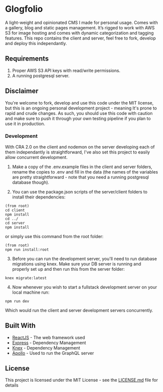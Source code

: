 # Glogfolio

A light-weight and opinionated CMS I made for personal usage. Comes with a gallery, blog and static pages management. It’s rigged to work with AWS S3 for image hosting and comes with dynamic categorization and tagging features. This repo contains the client and server, feel free to fork, develop and deploy this independantly.

## Requirements

1. Proper AWS S3 API keys with read/write permissions.
2. A running postgresql server.

## Disclaimer

You're welcome to fork, develop and use this code under the MIT license, but this is an ongoing personal development project - meaning It's prone to rapid and crude changes. As such, you should use this code with caution and make sure to push it through your own testing pipeline if you plan to use it in production.

### Development

With CRA 2.0 on the client and nodemon on the server developing each of them independantly is straightforward, I've also set this project to easily allow concurrent development.

1.  Make a copy of the .env.example files in the client and server folders, rename the copies to .env and fill in the data (the names of the variables are pretty straightforward - note that you need a running postgresql database though).

2.  You can use the package.json scripts of the server/client folders to install their dependencies:

```
(from root)
cd client
npm install
cd ../
cd server
npm install
```

or simply use this command from the root folder:

```
(from root)
npm run install:root
```

3. Before you can run the development server, you'll need to run database migrations using knex. Make sure your DB server is running and properly set up and then run this from the server folder:

```
knex migrate:latest
```

4.  Now whenever you wish to start a fullstack development server on your local machine run:

```
npm run dev
```

Which would run the client and server development servers concurrently.

## Built With

- [ReactJS](http://www.dropwizard.io/1.0.2/docs/) - The web framework used
- [Express](https://maven.apache.org/) - Dependency Management
- [Knex](https://maven.apache.org/) - Dependency Management
- [Apollo](https://rometools.github.io/rome/) - Used to run the GraphQL server

## License

This project is licensed under the MIT License - see the [LICENSE.md](LICENSE.md) file for details
